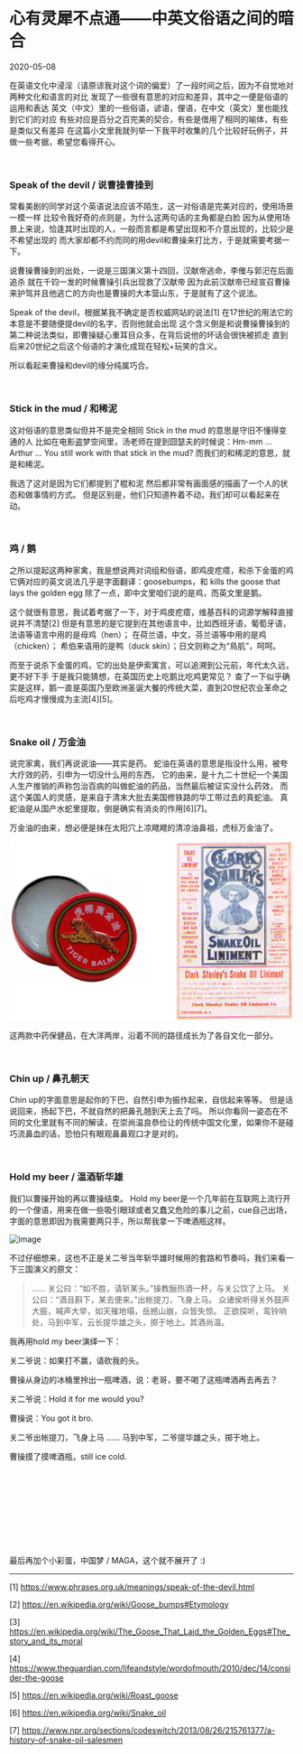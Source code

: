 # 心有灵犀不点通——中英文俗语之间的暗合
2020-05-08

在英语文化中浸淫（请原谅我对这个词的偏爱）了一段时间之后，因为不自觉地对两种文化和语言的对比
发现了一些很有意思的对应和差异，其中之一便是俗语的运用和表达
英文（中文）里的一些俗语，谚语，俚语，在中文（英文）里也能找到它们的对应
有些对应是百分之百完美的契合，有些是借用了相同的喻体，有些是类似又有差异
在这篇小文里我就列举一下我平时收集的几个比较好玩例子，并做一些考据，希望您看得开心。

<br />

### Speak of the devil / 说曹操曹操到

常看美剧的同学对这个英语说法应该不陌生，这一对俗语是完美对应的，使用场景一模一样
比较令我好奇的点则是，为什么这两句话的主角都是白脸
因为从使用场景上来说，恰逢其时出现的人，一般而言都是希望出现和不介意出现的，比较少是不希望出现的
而大家却都不约而同的用devil和曹操来打比方，于是就需要考据一下。

说曹操曹操到的出处，一说是三国演义第十四回，汉献帝逃命，李傕与郭汜在后面追杀
就在千钧一发的时候曹操引兵出现救了汉献帝
因为此前汉献帝已经宣召曹操来护驾并且他逃亡的方向也是曹操的大本营山东，于是就有了这个说法。

Speak of the devil，根据某我不确定是否权威网站的说法[1]
在17世纪的用法它的本意是不要随便提devil的名字，否则他就会出现
这个含义倒是和说曹操曹操到的第二种说法类似，即曹操疑心重耳目众多，在背后说他的坏话会很快被抓走
直到后来20世纪之后这个俗语的才演化成现在轻松+玩笑的含义。

所以看起来曹操和devil的缘分纯属巧合。

<br />

### Stick in the mud / 和稀泥

这对俗语的意思类似但并不是完全相同
Stick in the mud 的意思是守旧不懂得变通的人
比如在电影盗梦空间里，汤老师在提到囧瑟夫的时候说：Hm-mm ... Arthur ... You still work with that stick in the mud?
而我们的和稀泥的意思，就是和稀泥。

我选了这对是因为它们都提到了棍和泥
然后都非常有画面感的描画了一个人的状态和做事情的方式。
但是区别是，他们只知道杵着不动，我们却可以看起来在动。

<br />

### 鸡 / 鹅

之所以提起这两种家禽，我是想说两对词组和俗语，即鸡皮疙瘩，和杀下金蛋的鸡
它俩对应的英文说法几乎是字面翻译：goosebumps，和 kills the goose that lays the golden egg
除了一点，即中文里咱们说的是鸡，而英文里是鹅。

这个就很有意思，我试着考据了一下，对于鸡皮疙瘩，维基百科的词源学解释直接说并不清楚[2]
但是有意思的是它提到在其他语言中，比如西班牙语，葡萄牙语，法语等语言中用的是母鸡（hen）；
在荷兰语，中文，芬兰语等中用的是鸡（chicken）；
希伯来语用的是鸭（duck skin）；日文则称之为“鳥肌”，呵呵。

而至于说杀下金蛋的鸡，它的出处是伊索寓言，可以追溯到公元前，年代太久远，更不好下手
于是我只能猜想，在英国历史上吃鹅比吃鸡更常见？
查了一下似乎确实是这样，鹅一直是英国乃至欧洲圣诞大餐的传统大菜，直到20世纪农业革命之后吃鸡才慢慢成为主流[4][5]。

<br />

### Snake oil / 万金油

说完家禽，我们再说说油——其实是药。
蛇油在英语的意思是指没什么用，被夸大疗效的药，引申为一切没什么用的东西，
它的由来，是十九二十世纪一个美国人生产推销的声称包治百病的叫做蛇油的药品，当然最后被证实没什么药效，
而这个美国人的灵感，是来自于清末大批去美国修铁路的华工带过去的真蛇油。
真蛇油是从国产水蛇里提取，倒是确实有消炎的作用[6][7]。

万金油的由来，想必便是抹在太阳穴上凉飕飕的清凉油鼻祖，虎标万金油了。

![image](/images/snake-oil-and.png)


这两款中药保健品，在大洋两岸，沿着不同的路径成长为了各自文化一部分。

<br />

### Chin up / 鼻孔朝天

Chin up的字面意思是起你的下巴，自然引申为振作起来，自信起来等等。
但是话说回来，扬起下巴，不就自然的把鼻孔翘到天上去了吗。
所以你看同一姿态在不同的文化里就有不同的解读，在崇尚温良恭俭让的传统中国文化里，如果你不是碰巧流鼻血的话，恐怕只有眼观鼻鼻观口才是对的。

<br />

### Hold my beer / 温酒斩华雄

我们以曹操开始的再以曹操结束。
Hold my beer是一个几年前在互联网上流行开的一个俚语，用来在做一些吸引眼球或者又蠢又危险的事儿之前，cue自己出场，
字面的意思即因为我需要两只手，所以帮我拿一下啤酒瓶这样。

![image](https://media.giphy.com/media/9AIo1aJjtVTDd7D3wc/giphy.gif)

不过仔细想来，这也不正是关二爷当年斩华雄时候用的套路和节奏吗，我们来看一下三国演义的原文：

> …… 关公曰：“如不胜，请斩某头。”操教酾热酒一杯，与关公饮了上马。
> 关公曰：“酒且斟下，某去便来。”出帐提刀，飞身上马。
> 众诸侯听得关外鼓声大振，喊声大举，如天摧地塌，岳撼山崩，众皆失惊。
> 正欲探听，鸾铃响处，马到中军，云长提华雄之头，掷于地上。其酒尚温。


我再用hold my beer演绎一下：

关二爷说：如果打不赢，请砍我的头。

曹操从身边的冰桶里拎出一瓶啤酒，说：老哥，要不喝了这瓶啤酒再去再去？

关二爷说：Hold it for me would you?

曹操说：You got it bro.

关二爷出帐提刀，飞身上马 …… 马到中军，二爷提华雄之头，掷于地上。

曹操摸了摸啤酒瓶，still ice cold.



<br />
<br />
<br />
<br />
<br />
<br />
<br />
<br />

最后再加个小彩蛋，中国梦 / MAGA，这个就不展开了 :)


----

[1] https://www.phrases.org.uk/meanings/speak-of-the-devil.html

[2] https://en.wikipedia.org/wiki/Goose_bumps#Etymology

[3] https://en.wikipedia.org/wiki/The_Goose_That_Laid_the_Golden_Eggs#The_story_and_its_moral

[4] https://www.theguardian.com/lifeandstyle/wordofmouth/2010/dec/14/consider-the-goose

[5] https://en.wikipedia.org/wiki/Roast_goose

[6] https://en.wikipedia.org/wiki/Snake_oil

[7] https://www.npr.org/sections/codeswitch/2013/08/26/215761377/a-history-of-snake-oil-salesmen
